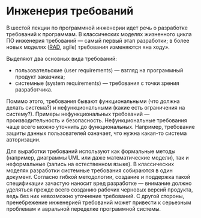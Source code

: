 # Инженерия требований

В шестой лекции по программной инженерии идет речь о разработке требований к программам. 
В классических моделях жизненного цикла ПО инженерия требований — самый первый этап разработки; 
в более новых моделях ([RAD][1], agile) требования изменяются «на ходу».

Выделяют два основных вида требований:

  * пользовательские (user requirements) — взгляд на программный продукт заказчика;
  * системные (system requirements) — требования с точки зрения разработчика.

Помимо этого, требования бывают функциональными (что должна делать система?) и нефункциональными (какие есть ограничения на систему?).
Примеры нефункциональных требований — производительность и безопасность. Нефункциональные требования чаще всего можно уточнить 
до функциональных. Например, требование защиты данных пользователей означает, что нужна какая-то система авторизации.

Для выработки требований используют как формальные методы (например, диаграммы UML или даже математические модели), 
так и неформальные (запись на естественном языке). В классических моделях разработки системные требования собираются в один документ. 
Согласно гибкой методологии, создание и поддержка такой спецификации зачастую наносит вред разработке — 
внимание должно уделяться прежде всего созданию рабочих черновых версий продукта, ведь без них невозможно уточнение требований. 
С другой стороны, пренебрежение инженерией требований может привести к серьезным проблемам и авральной переделке программной системы.

[1]: https://en.wikipedia.org/wiki/Rapid_application_development
